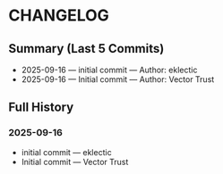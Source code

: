 # CHANGELOG

## Summary (Last 5 Commits)

- 2025-09-16 — initial commit — Author: eklectic
- 2025-09-16 — Initial commit — Author: Vector Trust

## Full History

### 2025-09-16

- initial commit — eklectic
- Initial commit — Vector Trust

